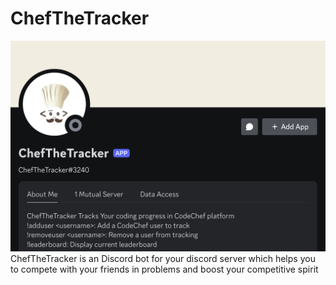 # ChefTheTracker
![Header](./Screenshot_20250228_152507.png)
ChefTheTracker is an Discord bot for your discord server which helps you to compete with your friends in problems and boost your competitive spirit 
